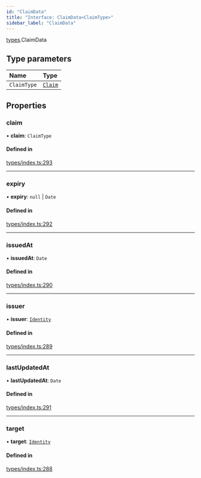 ```yaml
---
id: "ClaimData"
title: "Interface: ClaimData<ClaimType>"
sidebar_label: "ClaimData"
---
```


[types](../../../modules/Types/Types.md).ClaimData

## Type parameters

| Name | Type |
| :------ | :------ |
| `ClaimType` | [`Claim`](../../../modules/Types/Types.md#claim) |

## Properties

### claim

• **claim**: `ClaimType`

#### Defined in

[types/index.ts:293](https://github.com/PolymeshAssociation/polymesh-sdk/blob/de58d40fd/src/types/index.ts#L293)

___

### expiry

• **expiry**: ``null`` \| `Date`

#### Defined in

[types/index.ts:292](https://github.com/PolymeshAssociation/polymesh-sdk/blob/de58d40fd/src/types/index.ts#L292)

___

### issuedAt

• **issuedAt**: `Date`

#### Defined in

[types/index.ts:290](https://github.com/PolymeshAssociation/polymesh-sdk/blob/de58d40fd/src/types/index.ts#L290)

___

### issuer

• **issuer**: [`Identity`](../../../classes/API/Entities/Identity/Identity.md)

#### Defined in

[types/index.ts:289](https://github.com/PolymeshAssociation/polymesh-sdk/blob/de58d40fd/src/types/index.ts#L289)

___

### lastUpdatedAt

• **lastUpdatedAt**: `Date`

#### Defined in

[types/index.ts:291](https://github.com/PolymeshAssociation/polymesh-sdk/blob/de58d40fd/src/types/index.ts#L291)

___

### target

• **target**: [`Identity`](../../../classes/API/Entities/Identity/Identity.md)

#### Defined in

[types/index.ts:288](https://github.com/PolymeshAssociation/polymesh-sdk/blob/de58d40fd/src/types/index.ts#L288)
